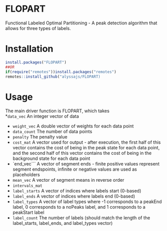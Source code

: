 # FLOPART 
Functional Labeled Optimal Partitioning - A peak detection algorithm that allows for three types of labels.

# Installation

```r
install.packages("FLOPART")
##OR
if(require("remotes"))install.packages("remotes")
remotes::install_github("alyssajs/FLOPART)
```

# Usage
The main driver function is FLOPART, which takes    
*`data_vec` An integer vector of data   
* `weight_vec` A double vector of weights for each data point  
* `data_count` The number of data points  
* `penalty` The penalty value  
* `cost_mat` A vector used for output - after execution, the first half of this vector contains the cost of being in the peak state for each data point, and the second half of this 
vector contains the cost of being in the background state for each data point  
* `end_vec``` A vector of segment ends - finite positive values represent segment endspoints, infinite or negative values are used as placeholders  
* `mean_vec` A vector of segment means in reverse order  
* `intervals_mat`  
* `label_starts` A vector of indices where labels start (0-based)  
* `label_ends` A vector of indices where labels end (0-based)  
* `label_types` A vector of label types where -1 corresponds to a peakEnd label, 0 corresponds to a noPeaks label, and 1 corresponds to a peakStart label  
* `label_count` The number of labels (should match the length of the label_starts, label_ends, and label_types vector)  

     